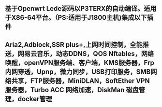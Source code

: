 基于Openwrt Lede源码以P3TERX的自动编译。适用于X86-64平台。（PS:适用于J1800主机)集成以下插件
---
Aria2,Adblock,SSR plus+,上网时间控制，全能推送，网易云音乐，动态DDNS，QOS Nftables，网络唤醒，openVPN服务端、客户端，KMS服务器，Frp内网穿透，Upnp，微力同步，USB打印服务，SMB网络共享，FTP服务器，MiniDLAN，SoftEther VPN 服务器，Turbo ACC 网络加速，DiskMan 磁盘管理，docker管理
---
